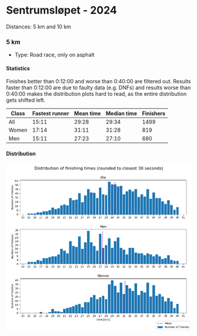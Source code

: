 # Sentrumsløpet - 2024

Distances: 5 km and 10 km

### 5 km

- Type: Road race, only on asphalt

#### Statistics

Finishes better than 0:12:00 and worse than 0:40:00 are filtered out. Results faster than 0:12:00 are due to
faulty data (e.g. DNFs) and results worse than 0:40:00 makes the distribution plots hard to read, as the entire
distribution gets shifted left.

| Class | Fastest runner | Mean time | Median time | Finishers |
|-------|----------------|-----------|-------------|-----------|
| All   | 15:11          | 29:28     | 29:34       | 1499      |
| Women | 17:14          | 31:11     | 31:28       | 819       |
| Men   | 15:11          | 27:23     | 27:10       | 680       |

#### Distribution

![Distribution of finishing times for Sentrumsløpet 2024 - 5 km](assets/sentrumsløpet-2024-5km_finishing-times.png)
